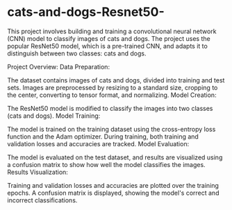 # cats-and-dogs-Resnet50-
This project involves building and training a convolutional neural network (CNN) model to classify images of cats and dogs. The project uses the popular ResNet50 model, which is a pre-trained CNN, and adapts it to distinguish between two classes: cats and dogs.



Project Overview:
Data Preparation:

The dataset contains images of cats and dogs, divided into training and test sets.
Images are preprocessed by resizing to a standard size, cropping to the center, converting to tensor format, and normalizing.
Model Creation:

The ResNet50 model is modified to classify the images into two classes (cats and dogs).
Model Training:

The model is trained on the training dataset using the cross-entropy loss function and the Adam optimizer.
During training, both training and validation losses and accuracies are tracked.
Model Evaluation:

The model is evaluated on the test dataset, and results are visualized using a confusion matrix to show how well the model classifies the images.
Results Visualization:

Training and validation losses and accuracies are plotted over the training epochs.
A confusion matrix is displayed, showing the model's correct and incorrect classifications.
